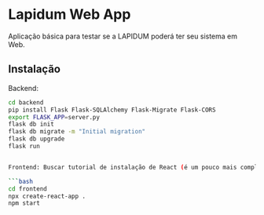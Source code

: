 # Lapidum Web App

Aplicação básica para testar se a LAPIDUM poderá ter seu sistema em Web.

## Instalação

Backend:

```bash
cd backend
pip install Flask Flask-SQLAlchemy Flask-Migrate Flask-CORS
export FLASK_APP=server.py
flask db init
flask db migrate -m "Initial migration"
flask db upgrade
flask run


Frontend: Buscar tutorial de instalação de React (é um pouco mais complicado)

```bash
cd frontend
npx create-react-app .
npm start
